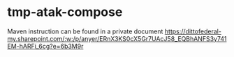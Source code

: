 # tmp-atak-compose
Maven instruction can be found in a private document
https://dittofederal-my.sharepoint.com/:w:/p/anyer/ERnX3KS0cX5Gr7UAcJ58_EQBhANFS3y741EM-hARFi_6cg?e=6b3M9r